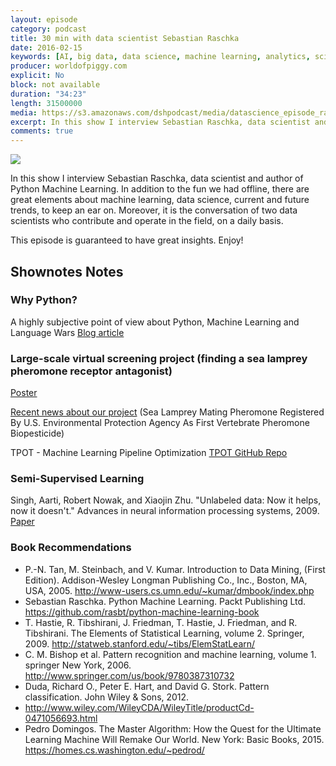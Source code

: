 ```yaml
---
layout: episode
category: podcast
title: 30 min with data scientist Sebastian Raschka 
date: 2016-02-15
keywords: [AI, big data, data science, machine learning, analytics, scientist]
producer: worldofpiggy.com
explicit: No
block: not available
duration: "34:23"
length: 31500000
media: https://s3.amazonaws.com/dshpodcast/media/datascience_episode_raschka.mp3
excerpt: In this show I interview Sebastian Raschka, data scientist and author of Python Machine Learning.In addition to the fun we had offline, there are great elements about machine learning, data science, current and future trends, to keep an ear on. Moreover, it is the conversation of two data scientists who contribute and operate in the field, on a daily basis.
comments: true
---
```



<img src="https://s3.amazonaws.com/dshpodcast/media/cover.jpg" />


In this show I interview Sebastian Raschka, data scientist and author of Python Machine Learning.
In addition to the fun we had offline, there are great elements about machine learning, data science, current and future trends, to keep an ear on. Moreover, it is the conversation of two data scientists who contribute and operate in the field, on a daily basis.

This episode is guaranteed to have great insights.
Enjoy!

## Shownotes Notes

### Why Python?

A highly subjective point of view about Python, Machine Learning and Language Wars 
[Blog article](http://sebastianraschka.com/blog/2015/why-python.html)

 
### Large-scale virtual screening project (finding a sea lamprey pheromone receptor antagonist)

[Poster](http://sebastianraschka.com/pdf/poster/screenlamp_poster_2014_v4.pdf)


[Recent news about our project](https://t.e2ma.net/message/8ocei/o5r9mj) (Sea Lamprey Mating Pheromone Registered By U.S. Environmental Protection Agency As First Vertebrate Pheromone Biopesticide)


TPOT - Machine Learning Pipeline Optimization [TPOT GitHub Repo](https://github.com/rhiever/tpot) 

  
  
### Semi-Supervised Learning

Singh, Aarti, Robert Nowak, and Xiaojin Zhu. "Unlabeled data: Now it helps, now it doesn't." Advances in neural information processing systems, 2009.
[Paper](http://papers.nips.cc/paper/3551-unlabeled-data-now-it-helps-now-it-doesnt)

 
 
### Book Recommendations

* P.-N. Tan, M. Steinbach, and V. Kumar. Introduction to Data Mining, (First Edition). Addison-Wesley Longman Publishing Co., Inc., Boston, MA, USA, 2005.  http://www-users.cs.umn.edu/~kumar/dmbook/index.php
* Sebastian Raschka. Python Machine Learning. Packt Publishing Ltd. https://github.com/rasbt/python-machine-learning-book
* T. Hastie, R. Tibshirani, J. Friedman, T. Hastie, J. Friedman, and R. Tibshirani. The Elements of Statistical Learning, volume 2. Springer, 2009.  http://statweb.stanford.edu/~tibs/ElemStatLearn/
* C. M. Bishop et al. Pattern recognition and machine learning, volume 1. springer New York, 2006. http://www.springer.com/us/book/9780387310732
* Duda, Richard O., Peter E. Hart, and David G. Stork. Pattern classification. John Wiley & Sons, 2012.
* http://www.wiley.com/WileyCDA/WileyTitle/productCd-0471056693.html
* Pedro Domingos. The Master Algorithm: How the Quest for the Ultimate Learning Machine Will Remake Our World. New York: Basic Books, 2015. https://homes.cs.washington.edu/~pedrod/
